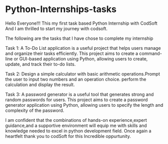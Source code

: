 # Python-Internships-tasks
Hello Everyone!!!
This my first task based Python Internship with CodSoft And I am thrilled to start my journey with codsoft.

The following are the tasks that I have chose to complete my internship

Task 1:
A To-Do List application is a useful project that helps users manage and organize their tasks efficiently. 
This project aims to create a command-line or GUI-based application using Python, allowing users to create, update, and track their to-do lists.

Task 2:
Design a simple calculator with basic arithmetic operations.Prompt the user to input two numbers and an operation choice.
perform the calculation and display the result.

Task 3:
A password generator is a useful tool that generates strong and
random passwords for users. This project aims to create a
password generator application using Python, allowing users to
specify the length and complexity of the password.



I am confident that the combinations of hands-on experience,expert guidance,and a supportive environment will equip me with skills and knowledge needed to excel in python
development field.
Once again a heartfelt thank you to codSoft for this Incredible oppurtunity.

